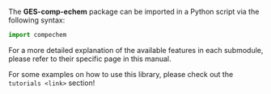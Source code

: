 

The **GES-comp-echem** package can be imported in a Python script via the following syntax:

```python
import compechem
```

For a more detailed explanation of the available features in each submodule, please refer to their specific page in this manual.

For some examples on how to use this library, please check out the `tutorials <link>` section!